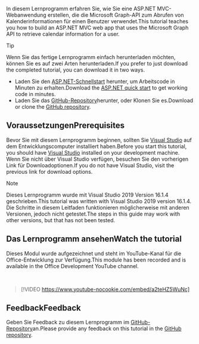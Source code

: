 <!-- markdownlint-disable MD002 MD041 -->

<span data-ttu-id="ba5cf-101">In diesem Lernprogramm erfahren Sie, wie Sie eine ASP.NET MVC-Webanwendung erstellen, die die Microsoft Graph-API zum Abrufen von Kalenderinformationen für einen Benutzer verwendet.</span><span class="sxs-lookup"><span data-stu-id="ba5cf-101">This tutorial teaches you how to build an ASP.NET MVC web app that uses the Microsoft Graph API to retrieve calendar information for a user.</span></span>

> [!TIP]
> <span data-ttu-id="ba5cf-102">Wenn Sie das fertige Lernprogramm einfach herunterladen möchten, können Sie es auf zwei Arten herunterladen.</span><span class="sxs-lookup"><span data-stu-id="ba5cf-102">If you prefer to just download the completed tutorial, you can download it in two ways.</span></span>
>
> - <span data-ttu-id="ba5cf-103">Laden Sie den [ASP.NET-Schnellstart](https://developer.microsoft.com/graph/quick-start?platform=option-dotnet) herunter, um Arbeitscode in Minuten zu erhalten.</span><span class="sxs-lookup"><span data-stu-id="ba5cf-103">Download the [ASP.NET quick start](https://developer.microsoft.com/graph/quick-start?platform=option-dotnet) to get working code in minutes.</span></span>
> - <span data-ttu-id="ba5cf-104">Laden Sie das [GitHub-Repository](https://github.com/microsoftgraph/msgraph-training-aspnetmvcapp)herunter, oder Klonen Sie es.</span><span class="sxs-lookup"><span data-stu-id="ba5cf-104">Download or clone the [GitHub repository](https://github.com/microsoftgraph/msgraph-training-aspnetmvcapp).</span></span>

## <a name="prerequisites"></a><span data-ttu-id="ba5cf-105">Voraussetzungen</span><span class="sxs-lookup"><span data-stu-id="ba5cf-105">Prerequisites</span></span>

<span data-ttu-id="ba5cf-106">Bevor Sie mit diesem Lernprogramm beginnen, sollten Sie [Visual Studio](https://visualstudio.microsoft.com/vs/) auf dem Entwicklungscomputer installiert haben.</span><span class="sxs-lookup"><span data-stu-id="ba5cf-106">Before you start this tutorial, you should have [Visual Studio](https://visualstudio.microsoft.com/vs/) installed on your development machine.</span></span> <span data-ttu-id="ba5cf-107">Wenn Sie nicht über Visual Studio verfügen, besuchen Sie den vorherigen Link für Downloadoptionen.</span><span class="sxs-lookup"><span data-stu-id="ba5cf-107">If you do not have Visual Studio, visit the previous link for download options.</span></span>

> [!NOTE]
> <span data-ttu-id="ba5cf-108">Dieses Lernprogramm wurde mit Visual Studio 2019 Version 16.1.4 geschrieben.</span><span class="sxs-lookup"><span data-stu-id="ba5cf-108">This tutorial was written with Visual Studio 2019 version 16.1.4.</span></span> <span data-ttu-id="ba5cf-109">Die Schritte in diesem Leitfaden funktionieren möglicherweise mit anderen Versionen, jedoch nicht getestet.</span><span class="sxs-lookup"><span data-stu-id="ba5cf-109">The steps in this guide may work with other versions, but that has not been tested.</span></span>

## <a name="watch-the-tutorial"></a><span data-ttu-id="ba5cf-110">Das Lernprogramm ansehen</span><span class="sxs-lookup"><span data-stu-id="ba5cf-110">Watch the tutorial</span></span>

<span data-ttu-id="ba5cf-111">Dieses Modul wurde aufgezeichnet und steht im YouTube-Kanal für die Office-Entwicklung zur Verfügung.</span><span class="sxs-lookup"><span data-stu-id="ba5cf-111">This module has been recorded and is available in the Office Development YouTube channel.</span></span>

<!-- markdownlint-disable MD033 MD034 -->
<br/>

> [!VIDEO https://www.youtube-nocookie.com/embed/a2teHZ5WuNc]
<!-- markdownlint-enable MD033 MD034 -->

## <a name="feedback"></a><span data-ttu-id="ba5cf-112">Feedback</span><span class="sxs-lookup"><span data-stu-id="ba5cf-112">Feedback</span></span>

<span data-ttu-id="ba5cf-113">Geben Sie Feedback zu diesem Lernprogramm im [GitHub-Repository](https://github.com/microsoftgraph/msgraph-training-aspnetmvcapp)an.</span><span class="sxs-lookup"><span data-stu-id="ba5cf-113">Please provide any feedback on this tutorial in the [GitHub repository](https://github.com/microsoftgraph/msgraph-training-aspnetmvcapp).</span></span>
